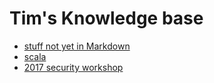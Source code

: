 # Tim's Knowledge base

- [stuff not yet in Markdown](non-md/)
- [scala](scala/)
- [2017 security workshop](2017_security_workshop/)
